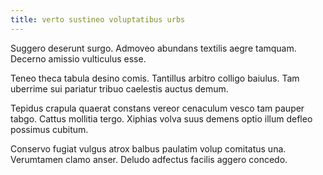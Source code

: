 ```yaml
---
title: verto sustineo voluptatibus urbs
---
```


Suggero deserunt surgo. Admoveo abundans textilis aegre tamquam. Decerno amissio vulticulus esse.

Teneo theca tabula desino comis. Tantillus arbitro colligo baiulus. Tam uberrime sui pariatur tribuo caelestis auctus demum.

Tepidus crapula quaerat constans vereor cenaculum vesco tam pauper tabgo. Cattus mollitia tergo. Xiphias volva suus demens optio illum defleo possimus cubitum.

Conservo fugiat vulgus atrox balbus paulatim volup comitatus una. Verumtamen clamo anser. Deludo adfectus facilis aggero concedo.